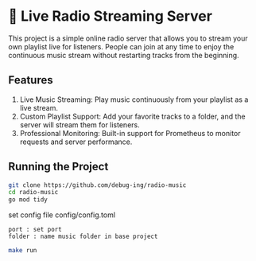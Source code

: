 # 🎵 Live Radio Streaming Server

This project is a simple online radio server that allows you to stream your own playlist live for listeners. People can join at any time to enjoy the continuous music stream without restarting tracks from the beginning.


## Features

1. Live Music Streaming: Play music continuously from your playlist as a live stream.
2. Custom Playlist Support: Add your favorite tracks to a folder, and the server will stream them for listeners.
2. Professional Monitoring: Built-in support for Prometheus to monitor requests and server performance.

## Running the Project
```bash
git clone https://github.com/debug-ing/radio-music
cd radio-music
go mod tidy
```

set config file config/config.toml 

```
port : set port
folder : name music folder in base project 
```
```bash
make run
```